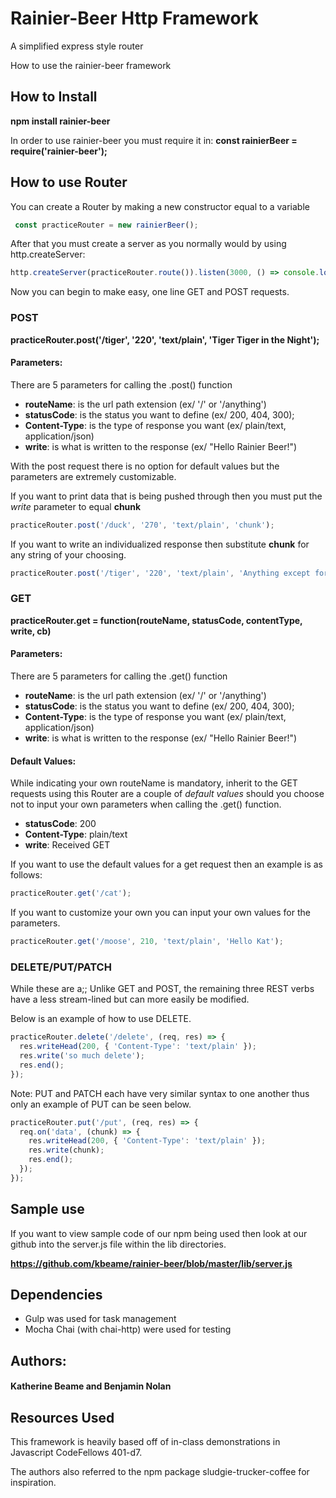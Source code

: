 # Rainier-Beer Http Framework
A simplified express style router

How to use the rainier-beer framework
## How to Install

**npm install rainier-beer**

In order to use rainier-beer you must require it in:
**const rainierBeer = require('rainier-beer');**

## How to use Router

You can create a Router by making a new constructor equal to a variable

```Javascript
 const practiceRouter = new rainierBeer();
 ```

After that you must create a server as you normally would by using http.createServer:

```Javascript
http.createServer(practiceRouter.route()).listen(3000, () => console.log('server up'));
```

Now you can begin to make easy, one line GET and POST requests.

### POST

**practiceRouter.post('/tiger', '220', 'text/plain', 'Tiger Tiger in the Night');**

#### Parameters:
There are 5 parameters for calling the .post() function
  * **routeName**: is the url path extension (ex/ '/' or '/anything')
  * **statusCode**: is the status you want to define (ex/ 200, 404, 300);
  * **Content-Type**: is the type of response you want (ex/ plain/text, application/json)
  * **write**: is what is written to the response (ex/ "Hello Rainier Beer!")

With the post request there is no option for default values but the parameters are extremely customizable.

If you want to print data that is being pushed through then you must put the *write* parameter to equal **chunk**

```Javascript
practiceRouter.post('/duck', '270', 'text/plain', 'chunk');
```


If you want to write an individualized response then substitute **chunk** for any string of your choosing.

```Javascript
practiceRouter.post('/tiger', '220', 'text/plain', 'Anything except for "chunk"');
```

### GET

**practiceRouter.get = function(routeName, statusCode, contentType, write, cb)**

#### Parameters:

There are 5 parameters for calling the .get() function
  * **routeName**: is the url path extension (ex/ '/' or '/anything')
  * **statusCode**: is the status you want to define (ex/ 200, 404, 300);
  * **Content-Type**: is the type of response you want (ex/ plain/text, application/json)
  * **write**: is what is written to the response (ex/ "Hello Rainier Beer!")

#### Default Values:

While indicating your own routeName is mandatory, inherit to the GET requests using this Router are a couple of *default values* should you choose not to input your own parameters when calling the .get() function.

  * **statusCode**: 200
  * **Content-Type**: plain/text
  * **write**: Received GET

If you want to use the default values for a get request then an example is as follows:

```javascript
practiceRouter.get('/cat');
```


If you want to customize your own you can input your own values for the parameters.

```javascript
practiceRouter.get('/moose', 210, 'text/plain', 'Hello Kat');
```


### DELETE/PUT/PATCH
While these are a;;
Unlike GET and POST, the remaining three REST verbs have a less stream-lined but can more easily be modified.

Below is an example of how to use DELETE.
```javascript
practiceRouter.delete('/delete', (req, res) => {
  res.writeHead(200, { 'Content-Type': 'text/plain' });
  res.write('so much delete');
  res.end();
});
```
Note: PUT and PATCH each have very similar syntax to one another thus only an example of PUT can be seen below.

```javascript
practiceRouter.put('/put', (req, res) => {
  req.on('data', (chunk) => {
    res.writeHead(200, { 'Content-Type': 'text/plain' });
    res.write(chunk);
    res.end();
  });
});
```

## Sample use

If you want to view sample code of our npm being used then look at our github into the server.js file within the lib directories.

**https://github.com/kbeame/rainier-beer/blob/master/lib/server.js**

## Dependencies
* Gulp was used for task management
* Mocha Chai (with chai-http) were used for testing

## Authors:
#### Katherine Beame and Benjamin Nolan

## Resources Used
This framework is heavily based off of in-class demonstrations in Javascript CodeFellows 401-d7.

The authors also referred to the npm package sludgie-trucker-coffee for inspiration.
